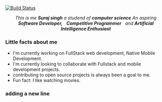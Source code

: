 [![Build Status](https://img.shields.io/travis/username/repo.svg)](https://travis-ci.org/username/repo)

<p align="center">
  <em>
    This is me <b>Suraj singh</b> a studend of <b>computer science</b>
    An aspiring <b>Software Developer,</b> &nbsp; <b>Competitive Programmer</b> &nbsp; and <b>Artificial Intelligence Enthusiast</b>
    <br>
  </em>
</p>

<h3>Little facts about me</h3>

- I'm currently working on FullStack web development, Native Mobile Development.
- I'm currently looking to collaborate with Fullstack and mobile development projects.
- contributing to open source projects is always been a goal to me.
- Fun fact: I like watching movies.

<h3> adding a new line</h3>
